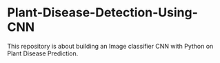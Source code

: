 # Plant-Disease-Detection-Using-CNN
This repository is about building an Image classifier CNN with Python on Plant Disease Prediction.
